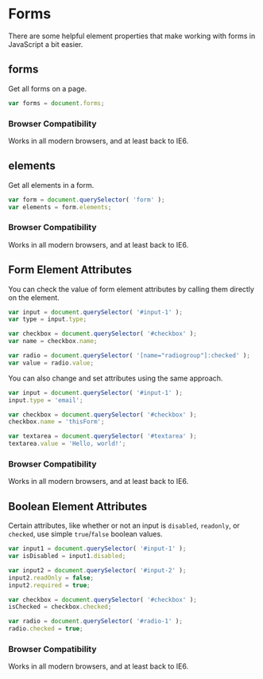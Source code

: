 
# Forms

There are some helpful element properties that make working with forms in JavaScript a bit easier.

## forms

Get all forms on a page.

```javascript
var forms = document.forms;
```

### Browser Compatibility

Works in all modern browsers, and at least back to IE6.


## elements

Get all elements in a form.

```javascript
var form = document.querySelector( 'form' );
var elements = form.elements;
```

### Browser Compatibility

Works in all modern browsers, and at least back to IE6.


## Form Element Attributes

You can check the value of form element attributes by calling them directly on the element.

```javascript
var input = document.querySelector( '#input-1' );
var type = input.type;

var checkbox = document.querySelector( '#checkbox' );
var name = checkbox.name;

var radio = document.querySelector( '[name="radiogroup"]:checked' );
var value = radio.value;
```

You can also change and set attributes using the same approach.

```javascript
var input = document.querySelector( '#input-1' );
input.type = 'email';

var checkbox = document.querySelector( '#checkbox' );
checkbox.name = 'thisForm';

var textarea = document.querySelector( '#textarea' );
textarea.value = 'Hello, world!';
```

### Browser Compatibility

Works in all modern browsers, and at least back to IE6.


## Boolean Element Attributes

Certain attributes, like whether or not an input is `disabled`, `readonly`, or `checked`, use simple `true`/`false` boolean values.

```javascript
var input1 = document.querySelector( '#input-1' );
var isDisabled = input1.disabled;

var input2 = document.querySelector( '#input-2' );
input2.readOnly = false;
input2.required = true;

var checkbox = document.querySelector( '#checkbox' );
isChecked = checkbox.checked;

var radio = document.querySelector( '#radio-1' );
radio.checked = true;
```

### Browser Compatibility

Works in all modern browsers, and at least back to IE6.